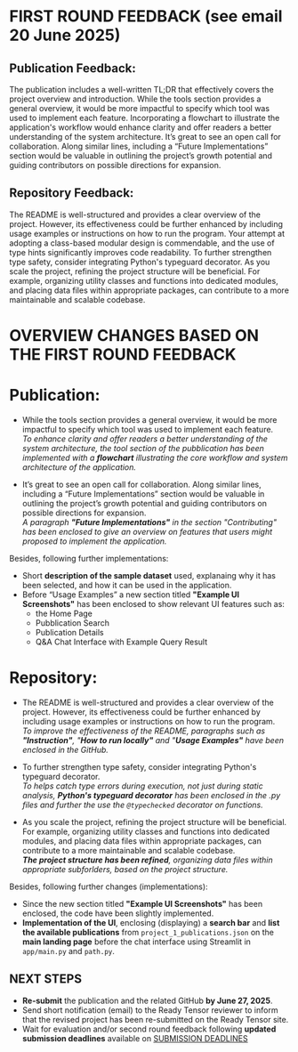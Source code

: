 # FIRST ROUND FEEDBACK (see email 20 June 2025) 

## Publication Feedback:   
The publication includes a well-written TL;DR that effectively covers the project overview and introduction. 
While the tools section provides a general overview, it would be more impactful to specify which tool was used to implement each feature. 
Incorporating a flowchart to illustrate the application's workflow would enhance clarity and offer readers a better understanding of the system architecture.
 It’s great to see an open call for collaboration. Along similar lines, including a “Future Implementations” section would be valuable in outlining 
the project’s growth potential and guiding contributors on possible directions for expansion.
 
## Repository Feedback:   
The README is well-structured and provides a clear overview of the project. However, its effectiveness could be further enhanced by including 
usage examples or instructions on how to run the program. Your attempt at adopting a class-based modular design is commendable, and the use of 
type hints significantly improves code readability. To further strengthen type safety, consider integrating Python's typeguard decorator. 
As you scale the project, refining the project structure will be beneficial. For example, organizing utility classes and functions into dedicated 
modules, and placing data files within appropriate packages, can contribute to a more maintainable and scalable codebase.


# OVERVIEW CHANGES BASED ON THE FIRST ROUND FEEDBACK 

# Publication: 
-  While the tools section provides a general overview, it would be more impactful to specify which tool was used to implement each feature.   
_To enhance clarity and offer readers a better understanding of the system architecture, the tool section of the pubblication has been implemented with 
a **flowchart** illustrating the core workflow and system architecture of the application._

- It’s great to see an open call for collaboration. Along similar lines, including a “Future Implementations” section would be valuable in outlining 
the project’s growth potential and guiding contributors on possible directions for expansion.    
_A paragraph **"Future Implementations"** in the section "Contributing" has been enclosed to give an overview on features that users might proposed to implement the application._  

Besides, following further implementations:   
- Short **description of the sample dataset** used, explanaing why it has been selected, and how it can be used in the application.
- Before “Usage Examples” a new section titled **"Example UI Screenshots"** has been enclosed to show relevant UI features such as:  
   - the Home Page    
   - Pubblication Search
   - Publication Details  
   - Q&A Chat Interface with Example Query Result  


# Repository: 
- The README is well-structured and provides a clear overview of the project. However, its effectiveness could be further enhanced by including 
usage examples or instructions on how to run the program.     
_To improve the effectiveness of the README, paragraphs such as **"Instruction"**, "**How to run locally"** and "**Usage Examples"** have been enclosed in the GitHub._  

- To further strengthen type safety, consider integrating Python's typeguard decorator.   
_To helps catch type errors during execution, not just during static analysis, **Python's typeguard decorator** has been enclosed in the .py files 
 and further the use the `@typechecked` decorator on functions._  

- As you scale the project, refining the project structure will be beneficial. For example, organizing utility classes and functions into dedicated 
modules, and placing data files within appropriate packages, can contribute to a more maintainable and scalable codebase.  
_**The project structure has been refined**, organizing data files within appropriate subforlders, based on the project structure._

Besides, following further changes (implementations):  
- Since the new section titled **"Example UI Screenshots"** has been enclosed, the code have been slightly implemented.
- **Implementation of the UI**, enclosing (displaying) a **search bar** and **list the available publications** from `project_1_publications.json` on the **main landing page**  before the chat interface using Streamlit in `app/main.py` and `path.py`. 

## NEXT STEPS 
- **Re-submit** the publication and the related GitHub **by June 27, 2025**.
- Send short notification (email) to the Ready Tensor reviewer to inform that the revised project has been re-submitted on the Ready Tensor site.
- Wait for evaluation and/or second round feedback following **updated submission deadlines** available on  [SUBMISSION DEADLINES](https://app.readytensor.ai/publications/aaidc-module-1-project-foundations-of-agentic-ai-your-first-rag-assistant-4n07ViGCey0l)




